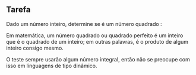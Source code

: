 ## Tarefa
Dado um número inteiro, determine se é um número quadrado :

Em matemática, um número quadrado ou quadrado perfeito é um inteiro que é o quadrado de um inteiro; em outras palavras, é o produto de algum inteiro consigo mesmo.

O teste sempre usarão algum número integral, então não se preocupe com isso em linguagens de tipo dinâmico.
